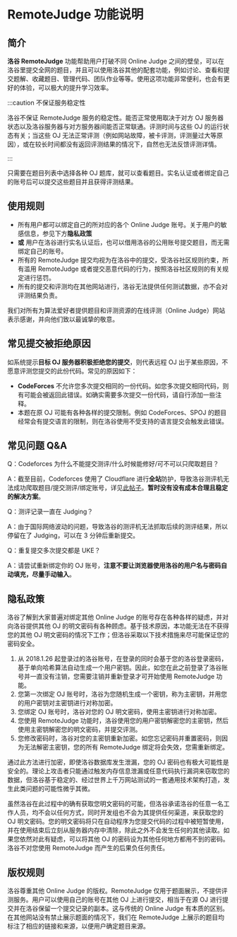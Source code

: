 # RemoteJudge 功能说明

## 简介

**洛谷 RemoteJudge** 功能帮助用户打破不同 Online Judge 之间的壁垒，可以在洛谷里提交全网的题目，并且可以使用洛谷其他的配套功能，例如讨论、查看和提交题解、收藏题目、管理代码、团队作业等等。使用这项功能非常便利，也会有更好的体验，可以极大的提升学习效率。

:::caution 不保证服务稳定性

洛谷不保证 RemoteJudge 服务的稳定性。能否正常使用取决于对方 OJ 服务器状态以及洛谷服务器与对方服务器间能否正常联通。评测时间与这些 OJ 的运行状态有关；当这些 OJ 无法正常评测（例如网站故障，被卡评测，评测量过大等原因），或在较长时间都没有返回评测结果的情况下，自然也无法反馈评测详情。

:::

只需要在题目列表中选择各种 OJ 题库，就可以查看题目。实名认证或者绑定自己的账号后可以提交这些题目并且获得评测结果。

## 使用规则

- 所有用户都可以绑定自己的所对应的各个 Online Judge 账号。关于用户的敏感信息，参见下方**隐私政策**
- **或** 用户在洛谷进行实名认证后，也可以借用洛谷的公用账号提交题目，而无需绑定自己的账号。
- 所有的 RemoteJudge 提交均视为在洛谷中的提交，受洛谷社区规则约束，所有滥用 RemoteJudge 或者提交恶意代码的行为，按照洛谷社区规则的有关规定进行惩罚。
- 所有的提交和评测均在其他网站进行，洛谷无法提供任何测试数据，亦不会对评测结果负责。

我们对所有为算法爱好者提供题目和评测资源的在线评测（Online Judge）网站表示感谢，并向他们致以最诚挚的敬意。

## 常见提交被拒绝原因

如系统提示**目标 OJ 服务器积极拒绝您的提交**，则代表远程 OJ 出于某些原因，不愿意评测您提交的此份代码。常见的原因如下：

- **CodeForces** 不允许您多次提交相同的一份代码。如您多次提交相同代码，则有可能会被返回此错误。如确实需要多次提交一份代码，请自行添加一些注释。
- 本题在原 OJ 可能有各种各样的提交限制。例如 CodeForces、SPOJ 的题目经常会有提交语言的限制，则在洛谷使用不受支持的语言提交会触发此错误。

## 常见问题 Q&A

Q：Codeforces 为什么不能提交测评/什么时候能修好/可不可以只爬取题目？

A：截至目前，Codeforces 使用了 Cloudflare 进行**全站**防护，导致洛谷测评机无法成功爬取题目/提交测评/绑定账号，详见[此帖子](https://www.luogu.com.cn/discuss/598533)。**暂时没有没有成本合理且稳定的解决方案**。

Q：测评记录一直在 Judging？

A：由于国际网络波动的问题，导致洛谷的测评机无法抓取后续的测评结果，所以停留在了 Judging，可以在 3 分钟后重新提交。

Q：重复提交多次提交都是 UKE？

A：请尝试重新绑定你的 OJ 账号，**注意不要让浏览器使用洛谷的用户名与密码自动填充，尽量手动输入**。

## 隐私政策

洛谷了解到大家普遍对绑定其他 Online Judge 的账号存在各种各样的疑虑，并对向洛谷提供其他 OJ 的明文密码有各种顾虑。基于技术原因，本功能无法在不获得您的其他 OJ 明文密码的情况下工作；但洛谷采取以下技术措施来尽可能保证您的密码安全。

1. 从 2018.1.26 起登录过的洛谷账号，在登录的同时会基于您的洛谷登录密码，基于单向哈希算法自动生成一个用户密钥。因此，如您在此之前登录了洛谷账号并一直没有注销，您需要注销并重新登录才可开始使用 RemoteJudge 功能。
2. 您第一次绑定 OJ 账号时，洛谷为您随机生成一个密钥，称为主密钥，并用您的用户密钥对主密钥进行对称加密。
3. 您绑定 OJ 账号时，洛谷对您的 OJ 明文密码，使用主密钥进行对称加密。
4. 您使用 RemoteJudge 功能时，洛谷使用您的用户密钥解密您的主密钥，然后使用主密钥解密您的明文密码，并提交评测。
5. 您修改密码时，洛谷对您的主密钥重新加密。如您忘记密码并重置密码，则因为无法解密主密钥，您的所有 RemoteJudge 绑定将会失效，您需重新绑定。

通过此方法进行加密，即使洛谷数据库发生泄漏，您的 OJ 密码也有极大可能性是安全的。理论上攻击者只能通过触发内存信息泄漏或任意代码执行漏洞来窃取您的数据，但洛谷基于稳定的、经过世界上千万网站测试的一套通用技术架构打造，发生此类问题的可能性微乎其微。

虽然洛谷在此过程中的确有获取您明文密码的可能，但洛谷承诺洛谷的任意一名工作人员，均不会以任何方式，同时开发组也不会为其提供任何渠道，来获取您的 OJ 明文密码。您的明文密码将只在自动程序为您提交代码的过程中被短暂使用，并在使用结束后立刻从服务器内存中清除，除此之外不会发生任何的其他读取。如果您依然对此有疑虑，可以将其他 OJ 的密码设为其他任何地方都用不到的密码。洛谷不对您使用 RemoteJudge 而产生的后果负任何责任。

## 版权规则
洛谷尊重其他 Online Judge 的版权。RemoteJudge 仅用于题面展示，不提供评测服务。用户可以使用自己的账号在其他 OJ 上进行提交，相当于在源 OJ 进行提交并在洛谷保留一个提交记录的副本。这与传统的 Online Judge 有本质的区别。在其他网站没有禁止展示题面的情况下，我们在 RemoteJudge 上展示的题目均标注了相应的链接和来源，以便用户确定题目来源。
